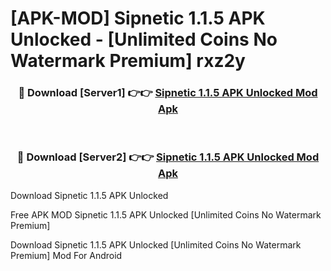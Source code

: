 # [APK-MOD] Sipnetic 1.1.5 APK Unlocked - [Unlimited Coins No Watermark Premium] rxz2y



<div align="center">
<h3>🔴 Download [Server1] 👉👉 <a href="https://momento.my/?title=Sipnetic_1.1.5_APK_Unlocked">Sipnetic 1.1.5 APK Unlocked Mod Apk</a></h3><br>

<h3>🔴 Download [Server2] 👉👉 <a href="https://momento.my/?title=Sipnetic_1.1.5_APK_Unlocked">Sipnetic 1.1.5 APK Unlocked Mod Apk</a></h3>
</div>



Download Sipnetic 1.1.5 APK Unlocked 

Free APK MOD Sipnetic 1.1.5 APK Unlocked [Unlimited Coins No Watermark Premium]

Download Sipnetic 1.1.5 APK Unlocked [Unlimited Coins No Watermark Premium] Mod For Android
